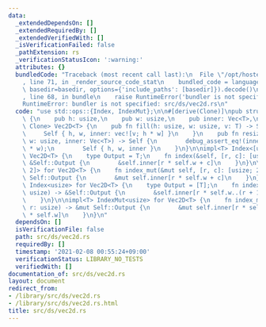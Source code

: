 ```yaml
---
data:
  _extendedDependsOn: []
  _extendedRequiredBy: []
  _extendedVerifiedWith: []
  _isVerificationFailed: false
  _pathExtension: rs
  _verificationStatusIcon: ':warning:'
  attributes: {}
  bundledCode: "Traceback (most recent call last):\n  File \"/opt/hostedtoolcache/Python/3.9.4/x64/lib/python3.9/site-packages/onlinejudge_verify/documentation/build.py\"\
    , line 71, in _render_source_code_stat\n    bundled_code = language.bundle(stat.path,\
    \ basedir=basedir, options={'include_paths': [basedir]}).decode()\n  File \"/opt/hostedtoolcache/Python/3.9.4/x64/lib/python3.9/site-packages/onlinejudge_verify/languages/user_defined.py\"\
    , line 68, in bundle\n    raise RuntimeError('bundler is not specified: {}'.format(path.as_posix()))\n\
    RuntimeError: bundler is not specified: src/ds/vec2d.rs\n"
  code: "use std::ops::{Index, IndexMut};\n\n#[derive(Clone)]\npub struct Vec2D<T>\
    \ {\n    pub h: usize,\n    pub w: usize,\n    pub inner: Vec<T>,\n}\n\nimpl<T:\
    \ Clone> Vec2D<T> {\n    pub fn fill(h: usize, w: usize, v: T) -> Self {\n   \
    \     Self { h, w, inner: vec![v; h * w] }\n    }\n    pub fn resize_from(h: usize,\
    \ w: usize, inner: Vec<T>) -> Self {\n        debug_assert_eq!(inner.len(), h\
    \ * w);\n        Self { h, w, inner }\n    }\n}\n\nimpl<T> Index<[usize; 2]> for\
    \ Vec2D<T> {\n    type Output = T;\n    fn index(&self, [r, c]: [usize; 2]) ->\
    \ &Self::Output {\n        &self.inner[r * self.w + c]\n    }\n}\n\nimpl<T> IndexMut<[usize;\
    \ 2]> for Vec2D<T> {\n    fn index_mut(&mut self, [r, c]: [usize; 2]) -> &mut\
    \ Self::Output {\n        &mut self.inner[r * self.w + c]\n    }\n}\n\nimpl<T>\
    \ Index<usize> for Vec2D<T> {\n    type Output = [T];\n    fn index(&self, r:\
    \ usize) -> &Self::Output {\n        &self.inner[r * self.w..(r + 1) * self.w]\n\
    \    }\n}\n\nimpl<T> IndexMut<usize> for Vec2D<T> {\n    fn index_mut(&mut self,\
    \ r: usize) -> &mut Self::Output {\n        &mut self.inner[r * self.w..(r + 1)\
    \ * self.w]\n    }\n}\n"
  dependsOn: []
  isVerificationFile: false
  path: src/ds/vec2d.rs
  requiredBy: []
  timestamp: '2021-02-08 00:55:24+09:00'
  verificationStatus: LIBRARY_NO_TESTS
  verifiedWith: []
documentation_of: src/ds/vec2d.rs
layout: document
redirect_from:
- /library/src/ds/vec2d.rs
- /library/src/ds/vec2d.rs.html
title: src/ds/vec2d.rs
---
```

